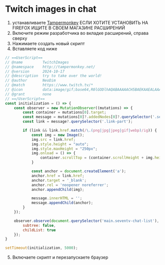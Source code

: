 # Twitch images in chat
1) устанавливаете [Tampermonkey](https://chromewebstore.google.com/detail/tampermonkey/dhdgffkkebhmkfjojejmpbldmpobfkfo) ЕСЛИ ХОТИТЕ УСТАНОВИТЬ НА FIREFOX ИЩИТЕ В СВОЕМ МАГАЗИНЕ РАСШИРЕНИЙ
2) Включите режим разработчика во вкладке расширений, справа сверху
3) Нажимаете создать новый скрипт
4) Вставляете код ниже
```js
// ==UserScript==
// @name         TwitchImages
// @namespace    http://tampermonkey.net/
// @version      2024-10-17
// @description  try to take over the world!
// @author       NeoDim
// @match        https://www.twitch.tv/*
// @icon         data:image/gif;base64,R0lGODlhAQABAAAAACH5BAEKAAEALAAAAAABAAEAAAICTAEAOw==
// @grant        none
// ==/UserScript==
const initialization = () => {
    const observer = new MutationObserver((mutations) => {
        const container = mutations[0].target;
        const message = mutations[0]?.addedNodes[0]?.querySelector('.seventv-chat-message-body');
        const link = message?.querySelector('.link-part');

        if (link && link.href.match(/\.(png|jpg|jpeg|gif|webp)/ig)) {
            const img = new Image();
            img.src = link.href;
            img.style.height = "auto";
            img.style.maxHeight = "250px";
            img.onload = () => {
                container.scrollTop = (container.scrollHeight + img.height);
            }

            const anchor = document.createElement('a');
            anchor.href = link.href;
            anchor.target = '_blank';
            anchor.rel = 'noopener noreferrer';
            anchor.appendChild(img);

            message.innerHTML = '';
            message.appendChild(anchor);
        }
    });

    observer.observe(document.querySelector('main.seventv-chat-list'), {
        subtree: false,
        childList: true
    });
}

setTimeout(initialization, 5000);
```
5) Включаете скрипт и перезапускаете браузер
